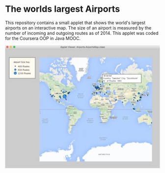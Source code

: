 # The worlds largest Airports

This repository contains a small applet that shows the world's largest airports on an interactive map. The size of an airport is measured by the number of incoming and outgoing routes as of 2014. This applet was coded for the Coursera OOP in Java MOOC.

![alt tag](https://github.com/btanz/LargestAirports/blob/master/AirportsMap.jpg)
